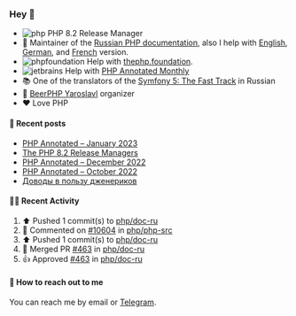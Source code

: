 ### Hey 👋

- ![php](https://user-images.githubusercontent.com/4685504/174548850-037dfd35-3b33-4154-9c50-95efd45ba66a.png) PHP 8.2 Release Manager
- 📖 Maintainer of the [Russian PHP documentation](https://github.com/php/doc-ru), also I help with [English](https://github.com/php/doc-en), [German](https://github.com/php/doc-de), and [French](https://github.com/php/doc-fr) version.
- ![phpfoundation](https://user-images.githubusercontent.com/4685504/174548733-72f62c18-f57e-47a6-8201-cb3d87e06b98.png) Help with [thephp.foundation](https://github.com/ThePHPF/thephp.foundation).
- ![jetbrains](https://user-images.githubusercontent.com/4685504/174548471-693a0e41-4db3-4251-a452-71518bfc5359.png) Help with [PHP Annotated Monthly](https://blog.jetbrains.com/phpstorm/tag/php-annotated-monthly/)
- 📚 One of the translators of
  the [Symfony 5: The Fast Track](https://symfony.com/doc/current/the-fast-track/ru/index.html)
  in Russian
- 🍻 [BeerPHP Yaroslavl](https://github.com/beerphp/yaroslavl) organizer
- ❤️ Love PHP

#### 📜 Recent posts

<!-- BLOG-POST-LIST:START -->
- [PHP Annotated – January 2023](https://blog.jetbrains.com/phpstorm/2023/01/php-annotated-january-2023/)
- [The PHP 8.2 Release Managers](https://24daysindecember.net/2022/12/07/the-php-8-2-release-managers/)
- [PHP Annotated – December 2022](https://blog.jetbrains.com/phpstorm/2022/12/php-annotated-december-2022/)
- [PHP Annotated – October 2022](https://blog.jetbrains.com/phpstorm/2022/11/php-annotated-october-2022/)
- [Доводы в пользу дженериков](https://sergeypanteleev.com/ru/post/the-case-for-generics)
<!-- BLOG-POST-LIST:END -->

#### 👨‍💻 Recent Activity

<!--RECENT_ACTIVITY:start-->
1. ⬆️ Pushed 1 commit(s) to [php/doc-ru](https://github.com/php/doc-ru)
2. 💬 Commented on [#10604](https://github.com/php/php-src/pull/10604#issuecomment-1433363907) in [php/php-src](https://github.com/php/php-src)
3. ⬆️ Pushed 1 commit(s) to [php/doc-ru](https://github.com/php/doc-ru)
4. 🎉 Merged PR [#463](https://github.com/php/doc-ru/pull/463) in [php/doc-ru](https://github.com/php/doc-ru)
5. 👍 Approved [#463](https://github.com/php/doc-ru/pull/463#pullrequestreview-1296897362) in [php/doc-ru](https://github.com/php/doc-ru)
<!--RECENT_ACTIVITY:end-->

#### 💌 How to reach out to me

You can reach me by email or [Telegram](https://t.me/saundefined).
